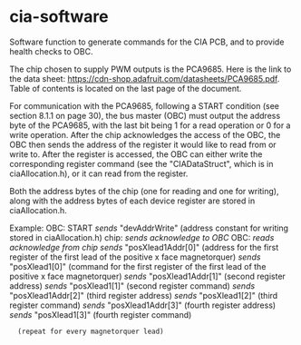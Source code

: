 # cia-software
Software function to generate commands for the CIA PCB, and to provide health checks to OBC.

The chip chosen to supply PWM outputs is the PCA9685. Here is the link to the data sheet: https://cdn-shop.adafruit.com/datasheets/PCA9685.pdf. Table of contents is located on the last page of the document.

For communication with the PCA9685, following a START condition (see section 8.1.1 on page 30), the bus master (OBC) must output the address byte of the PCA9685, with the last bit being 1 for a read operation or 0 for a write operation. After the chip acknowledges the access of the OBC, the OBC then sends the address of the register it would like to read from or write to. After the register is accessed, the OBC can either write the corresponding register command (see the "CIADataStruct", which is in ciaAllocation.h), or it can read from the register. 

Both the address bytes of the chip (one for reading and one for writing), along with the address bytes of each device register are stored in ciaAllocation.h. 

Example: 
OBC:  START
      *sends* "devAddrWrite"     (address constant for writing stored in ciaAllocation.h)
chip: *sends acknowledge to OBC*
OBC:  *reads acknowledge from chip*
      *sends* "posXlead1Addr[0]" (address for the first register of the first lead of the positive x face magnetorquer)
      *sends* "posXlead1[0]"     (command for the first register of the first lead of the positive x face magnetorquer)
      *sends* "posXlead1Addr[1]" (second register address)
      *sends* "posXlead1[1]"     (second register command)
      *sends* "posXlead1Addr[2]" (third register address)
      *sends* "posXlead1[2]"     (third register command)
      *sends* "posXlead1Addr[3]" (fourth register address)
      *sends* "posXlead1[3]"     (fourth register command)
      
      (repeat for every magnetorquer lead)
